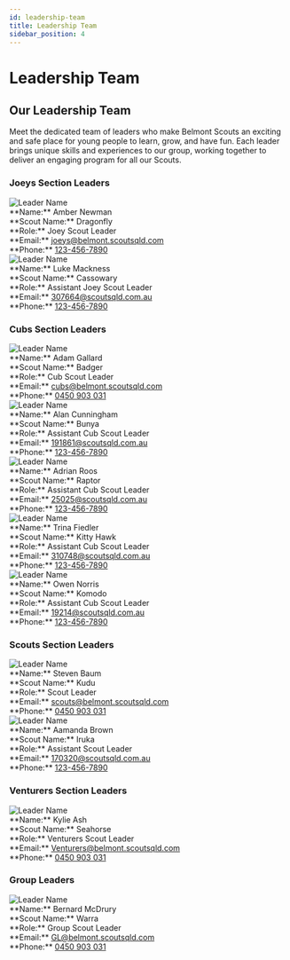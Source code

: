 ```yaml
---
id: leadership-team
title: Leadership Team
sidebar_position: 4
---
```



# Leadership Team


## Our Leadership Team

Meet the dedicated team of leaders who make Belmont Scouts an exciting and safe place for young people to learn, grow, and have fun. Each leader brings unique skills and experiences to our group, working together to deliver an engaging program for all our Scouts.


### Joeys Section Leaders

<div style={{ display: 'flex', alignItems: 'center' }}>
  <img src={require('../img/leaders/leader.png').default} alt="Leader Name" style={{ width: '150px', marginRight: '20px', marginBottom: '5px' }} />
  <div>
     **Name:** Amber Newman<br />
     **Scout Name:** Dragonfly<br />
     **Role:** Joey Scout Leader<br />
     **Email:** <a href="mailto:joeys@belmont.scoutsqld.com">joeys@belmont.scoutsqld.com</a><br />
     **Phone:** <a href="tel:+11234567890">123-456-7890</a>
  </div>
</div>


<div style={{ display: 'flex', alignItems: 'center' }}>
  <img src={require('../img/leaders/leader.png').default} alt="Leader Name" style={{ width: '150px', marginRight: '20px', marginBottom: '5px' }} />
  <div>
     **Name:** Luke Mackness<br />
     **Scout Name:** Cassowary<br />
     **Role:** Assistant Joey Scout Leader<br />
     **Email:** <a href="mailto:307664@scoutsqld.com.au">307664@scoutsqld.com.au</a><br />
     **Phone:** <a href="tel:+11234567890">123-456-7890</a>
  </div>
</div>


### Cubs Section Leaders

<div style={{ display: 'flex', alignItems: 'center' }}>
  <img src={require('../img/leaders/badger.jpg').default} alt="Leader Name" style={{ width: '150px', marginRight: '20px', marginBottom: '5px' }} />
  <div>
     **Name:** Adam Gallard<br />
     **Scout Name:** Badger<br />
     **Role:** Cub Scout Leader<br />
     **Email:** <a href="mailto:cubs@belmont.scoutsqld.com">cubs@belmont.scoutsqld.com</a><br />
     **Phone:** <a href="tel:+6145090301">0450 903 031</a>
  </div>
</div>

<div style={{ display: 'flex', alignItems: 'center' }}>
  <img src={require('../img/leaders/leader.png').default} alt="Leader Name" style={{ width: '150px', marginRight: '20px', marginBottom: '5px' }} />
  <div>
     **Name:** Alan Cunningham<br />
     **Scout Name:** Bunya<br />
     **Role:** Assistant Cub Scout Leader<br />
     **Email:** <a href="mailto:191861@scoutsqld.com.au">191861@scoutsqld.com.au</a><br />
     **Phone:** <a href="tel:+11234567890">123-456-7890</a>
  </div>
</div>
<div style={{ display: 'flex', alignItems: 'center' }}>
  <img src={require('../img/leaders/leader.png').default} alt="Leader Name" style={{ width: '150px', marginRight: '20px', marginBottom: '5px' }} />
  <div>
     **Name:** Adrian Roos<br />
     **Scout Name:** Raptor<br />
     **Role:** Assistant Cub Scout Leader<br />
     **Email:** <a href="mailto:25025@scoutsqld.com.au">25025@scoutsqld.com.au</a><br />
     **Phone:** <a href="tel:+11234567890">123-456-7890</a>
  </div>
</div>
<div style={{ display: 'flex', alignItems: 'center' }}>
  <img src={require('../img/leaders/leader.png').default} alt="Leader Name" style={{ width: '150px', marginRight: '20px', marginBottom: '5px' }} />
  <div>
     **Name:** Trina Fiedler<br />
     **Scout Name:** Kitty Hawk<br />
     **Role:** Assistant Cub Scout Leader<br />
     **Email:** <a href="mailto:310748@scoutsqld.com.au">310748@scoutsqld.com.au</a><br />
     **Phone:** <a href="tel:+11234567890">123-456-7890</a>
  </div>
</div>
<div style={{ display: 'flex', alignItems: 'center' }}>
  <img src={require('../img/leaders/leader.png').default} alt="Leader Name" style={{ width: '150px', marginRight: '20px', marginBottom: '5px' }} />
  <div>
     **Name:** Owen Norris<br />
     **Scout Name:** Komodo<br />
     **Role:** Assistant Cub Scout Leader<br />
     **Email:** <a href="mailto:19214@scoutsqld.com.au">19214@scoutsqld.com.au</a><br />
     **Phone:** <a href="tel:+11234567890">123-456-7890</a>
  </div>
</div>

### Scouts Section Leaders

<div style={{ display: 'flex', alignItems: 'center' }}>
  <img src={require('../img/leaders/leader.png').default} alt="Leader Name" style={{ width: '150px', marginRight: '20px', marginBottom: '5px' }} />
  <div>
     **Name:** Steven Baum<br />
     **Scout Name:** Kudu<br />
     **Role:** Scout Leader<br />
     **Email:** <a href="mailto:cubs@belmont.scoutsqld.com">scouts@belmont.scoutsqld.com</a><br />
     **Phone:** <a href="tel:+6145090301">0450 903 031</a>
  </div>
</div>
<div style={{ display: 'flex', alignItems: 'center' }}>
  <img src={require('../img/leaders/leader.png').default} alt="Leader Name" style={{ width: '150px', marginRight: '20px', marginBottom: '5px' }} />
  <div>
     **Name:** Aamanda Brown<br />
     **Scout Name:** Iruka <br />
     **Role:** Assistant Scout Leader<br />
     **Email:** <a href="mailto:170320@scoutsqld.com.au">170320@scoutsqld.com.au</a><br />
     **Phone:** <a href="tel:+11234567890">123-456-7890</a>
  </div>
</div>

### Venturers Section Leaders

<div style={{ display: 'flex', alignItems: 'center' }}>
  <img src={require('../img/leaders/leader.png').default} alt="Leader Name" style={{ width: '150px', marginRight: '20px', marginBottom: '5px' }} />
  <div>
     **Name:** Kylie Ash <br />
     **Scout Name:** Seahorse<br />
     **Role:** Venturers Scout Leader<br />
     **Email:** <a href="mailto:Venturers@belmont.scoutsqld.com">Venturers@belmont.scoutsqld.com</a><br />
     **Phone:** <a href="tel:+6145090301">0450 903 031</a>
  </div>
</div>

### Group Leaders

<div style={{ display: 'flex', alignItems: 'center' }}>
  <img src={require('../img/leaders/leader.png').default} alt="Leader Name" style={{ width: '150px', marginRight: '20px', marginBottom: '5px' }} />
  <div>
     **Name:** Bernard McDrury<br />
     **Scout Name:** Warra <br />
     **Role:** Group Scout Leader<br />
     **Email:** <a href="mailto:GL@belmont.scoutsqld.com">GL@belmont.scoutsqld.com</a><br />
     **Phone:** <a href="tel:+6145090301">0450 903 031</a>
  </div>
</div>